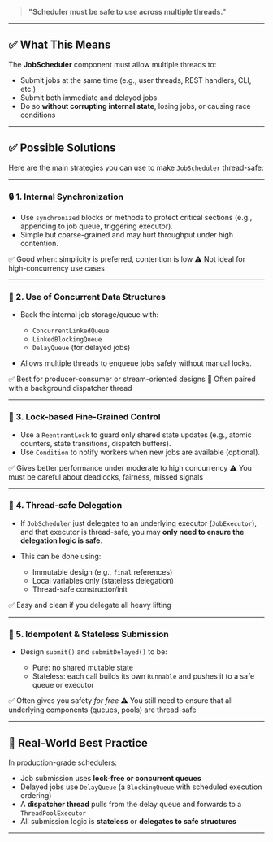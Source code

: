 > **"Scheduler must be safe to use across multiple threads."**

---

## ✅ What This Means

The **JobScheduler** component must allow multiple threads to:

* Submit jobs at the same time (e.g., user threads, REST handlers, CLI, etc.)
* Submit both immediate and delayed jobs
* Do so **without corrupting internal state**, losing jobs, or causing race conditions

---

## ✅ Possible Solutions

Here are the main strategies you can use to make `JobScheduler` thread-safe:

---

### 🔒 1. **Internal Synchronization**

* Use `synchronized` blocks or methods to protect critical sections (e.g., appending to job queue, triggering executor).
* Simple but coarse-grained and may hurt throughput under high contention.

✅ Good when: simplicity is preferred, contention is low
⚠️ Not ideal for high-concurrency use cases

---

### 🧱 2. **Use of Concurrent Data Structures**

* Back the internal job storage/queue with:

    * `ConcurrentLinkedQueue`
    * `LinkedBlockingQueue`
    * `DelayQueue` (for delayed jobs)
* Allows multiple threads to enqueue jobs safely without manual locks.

✅ Best for producer-consumer or stream-oriented designs
🔄 Often paired with a background dispatcher thread

---

### 🔐 3. **Lock-based Fine-Grained Control**

* Use a `ReentrantLock` to guard only shared state updates (e.g., atomic counters, state transitions, dispatch buffers).
* Use `Condition` to notify workers when new jobs are available (optional).

✅ Gives better performance under moderate to high concurrency
⚠️ You must be careful about deadlocks, fairness, missed signals

---

### 🔄 4. **Thread-safe Delegation**

* If `JobScheduler` just delegates to an underlying executor (`JobExecutor`), and that executor is thread-safe, you may **only need to ensure the delegation logic is safe**.
* This can be done using:

    * Immutable design (e.g., `final` references)
    * Local variables only (stateless delegation)
    * Thread-safe constructor/init

✅ Easy and clean if you delegate all heavy lifting

---

### 🧪 5. **Idempotent & Stateless Submission**

* Design `submit()` and `submitDelayed()` to be:

    * Pure: no shared mutable state
    * Stateless: each call builds its own `Runnable` and pushes it to a safe queue or executor

✅ Often gives you safety *for free*
⚠️ You still need to ensure that all underlying components (queues, pools) are thread-safe

---

## 🧠 Real-World Best Practice

In production-grade schedulers:

* Job submission uses **lock-free or concurrent queues**
* Delayed jobs use `DelayQueue` (a `BlockingQueue` with scheduled execution ordering)
* A **dispatcher thread** pulls from the delay queue and forwards to a `ThreadPoolExecutor`
* All submission logic is **stateless** or **delegates to safe structures**

---